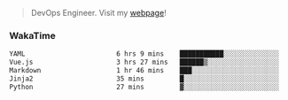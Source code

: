 > DevOps Engineer. Visit my [webpage](https://konst.fish)!

### WakaTime
<!--START_SECTION:waka-->

```txt
YAML                       6 hrs 9 mins    ███████████░░░░░░░░░░░░░░   44.04 %
Vue.js                     3 hrs 27 mins   ██████▒░░░░░░░░░░░░░░░░░░   24.71 %
Markdown                   1 hr 46 mins    ███░░░░░░░░░░░░░░░░░░░░░░   12.64 %
Jinja2                     35 mins         █░░░░░░░░░░░░░░░░░░░░░░░░   04.22 %
Python                     27 mins         ▓░░░░░░░░░░░░░░░░░░░░░░░░   03.33 %
```

<!--END_SECTION:waka-->
